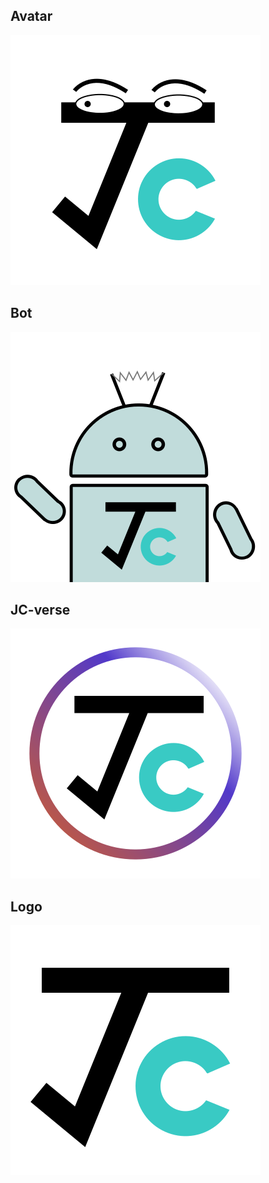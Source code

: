## Avatar

![avatar](./avatar.svg)

## Bot

![bot](./bot.svg)

## JC-verse

![jc-verse](./jc-verse.svg)

## Logo

![logo](./logo.svg)
